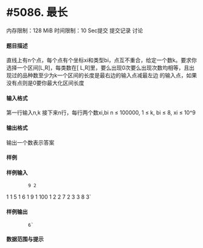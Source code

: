
# #5086. 最长
内存限制：128 MiB 时间限制：10 Sec提交 提交记录 讨论
#### 题目描述
直线上有n个点，每个点有个坐标xi和类型bi，点互不重合，给定一个数k。要求你选择一个区间[L,R]，每类数在[
L,R]里，要么出现0次要么出现次数均相等，且出现过的品种数至少为k一个区间的长度是最右边的输入点减最左边
的输入点，如果没有点则是0要你最大化区间长度


#### 输入格式
第一行输入n,k
接下来n行，每行两个数xi,bi
n ≤ 100000, 1 ≤ k, bi ≤ 8, xi ≤ 10^9


#### 输出格式
输出一个数表示答案


#### 样例

#### 样例输入

			9 2
1 1
5 1
6 1
9 1
100 1
2 2
7 2
3 3
8 3`
#### 样例输出

			6`
#### 数据范围与提示

